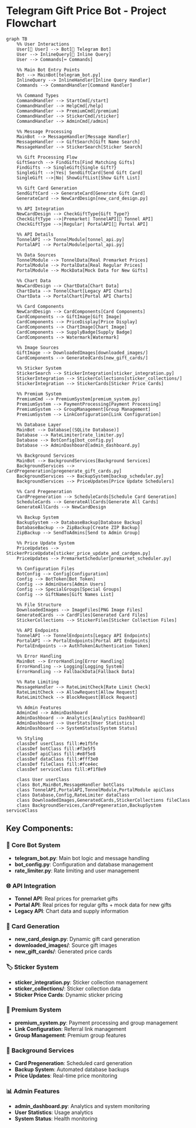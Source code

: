# Telegram Gift Price Bot - Project Flowchart

```mermaid
graph TB
    %% User Interactions
    User[👤 User] --> Bot[🤖 Telegram Bot]
    User --> InlineQuery[📱 Inline Query]
    User --> Commands[⌨️ Commands]
    
    %% Main Bot Entry Points
    Bot --> MainBot[telegram_bot.py]
    InlineQuery --> InlineHandler[Inline Query Handler]
    Commands --> CommandHandler[Command Handler]
    
    %% Command Types
    CommandHandler --> StartCmd[/start]
    CommandHandler --> HelpCmd[/help]
    CommandHandler --> PremiumCmd[/premium]
    CommandHandler --> StickerCmd[/sticker]
    CommandHandler --> AdminCmd[/admin]
    
    %% Message Processing
    MainBot --> MessageHandler[Message Handler]
    MessageHandler --> GiftSearch[Gift Name Search]
    MessageHandler --> StickerSearch[Sticker Search]
    
    %% Gift Processing Flow
    GiftSearch --> FindGifts[Find Matching Gifts]
    FindGifts --> SingleGift{Single Gift?}
    SingleGift -->|Yes| SendGiftCard[Send Gift Card]
    SingleGift -->|No| ShowGiftList[Show Gift List]
    
    %% Gift Card Generation
    SendGiftCard --> GenerateCard[Generate Gift Card]
    GenerateCard --> NewCardDesign[new_card_design.py]
    
    %% API Integration
    NewCardDesign --> CheckGiftType{Gift Type?}
    CheckGiftType -->|Premarket| TonnelAPI[🌉 Tonnel API]
    CheckGiftType -->|Regular| PortalAPI[🚪 Portal API]
    
    %% API Details
    TonnelAPI --> TonnelModule[tonnel_api.py]
    PortalAPI --> PortalModule[portal_api.py]
    
    %% Data Sources
    TonnelModule --> TonnelData[Real Premarket Prices]
    PortalModule --> PortalData[Real Regular Prices]
    PortalModule --> MockData[Mock Data for New Gifts]
    
    %% Chart Data
    NewCardDesign --> ChartData[Chart Data]
    ChartData --> TonnelChart[Legacy API Charts]
    ChartData --> PortalChart[Portal API Charts]
    
    %% Card Components
    NewCardDesign --> CardComponents[Card Components]
    CardComponents --> GiftImage[Gift Image]
    CardComponents --> PriceDisplay[Price Display]
    CardComponents --> ChartImage[Chart Image]
    CardComponents --> SupplyBadge[Supply Badge]
    CardComponents --> Watermark[Watermark]
    
    %% Image Sources
    GiftImage --> DownloadedImages[downloaded_images/]
    CardComponents --> GeneratedCards[new_gift_cards/]
    
    %% Sticker System
    StickerSearch --> StickerIntegration[sticker_integration.py]
    StickerIntegration --> StickerCollections[sticker_collections/]
    StickerIntegration --> StickerCards[Sticker Price Cards]
    
    %% Premium System
    PremiumCmd --> PremiumSystem[premium_system.py]
    PremiumSystem --> PaymentProcessing[Payment Processing]
    PremiumSystem --> GroupManagement[Group Management]
    PremiumSystem --> LinkConfiguration[Link Configuration]
    
    %% Database Layer
    MainBot --> Database[(SQLite Database)]
    Database --> RateLimiter[rate_limiter.py]
    Database --> BotConfig[bot_config.py]
    Database --> AdminDashboard[admin_dashboard.py]
    
    %% Background Services
    MainBot --> BackgroundServices[Background Services]
    BackgroundServices --> CardPregeneration[pregenerate_gift_cards.py]
    BackgroundServices --> BackupSystem[backup_scheduler.py]
    BackgroundServices --> PriceUpdates[Price Update Schedulers]
    
    %% Card Pregeneration
    CardPregeneration --> ScheduleCards[Schedule Card Generation]
    ScheduleCards --> GenerateAllCards[Generate All Cards]
    GenerateAllCards --> NewCardDesign
    
    %% Backup System
    BackupSystem --> DatabaseBackup[Database Backup]
    DatabaseBackup --> ZipBackup[Create ZIP Backup]
    ZipBackup --> SendToAdmins[Send to Admin Group]
    
    %% Price Update System
    PriceUpdates --> StickerPriceUpdate[sticker_price_update_and_cardgen.py]
    PriceUpdates --> PremarketScheduler[premarket_scheduler.py]
    
    %% Configuration Files
    BotConfig --> Config[Configuration]
    Config --> BotToken[Bot Token]
    Config --> AdminUsers[Admin Users]
    Config --> SpecialGroups[Special Groups]
    Config --> GiftNames[Gift Names List]
    
    %% File Structure
    DownloadedImages --> ImageFiles[PNG Image Files]
    GeneratedCards --> CardFiles[Generated Card Files]
    StickerCollections --> StickerFiles[Sticker Collection Files]
    
    %% API Endpoints
    TonnelAPI --> TonnelEndpoints[Legacy API Endpoints]
    PortalAPI --> PortalEndpoints[Portal API Endpoints]
    PortalEndpoints --> AuthToken[Authentication Token]
    
    %% Error Handling
    MainBot --> ErrorHandling[Error Handling]
    ErrorHandling --> Logging[Logging System]
    ErrorHandling --> FallbackData[Fallback Data]
    
    %% Rate Limiting
    MessageHandler --> RateLimitCheck[Rate Limit Check]
    RateLimitCheck --> AllowRequest[Allow Request]
    RateLimitCheck --> BlockRequest[Block Request]
    
    %% Admin Features
    AdminCmd --> AdminDashboard
    AdminDashboard --> Analytics[Analytics Dashboard]
    AdminDashboard --> UserStats[User Statistics]
    AdminDashboard --> SystemStatus[System Status]
    
    %% Styling
    classDef userClass fill:#e1f5fe
    classDef botClass fill:#f3e5f5
    classDef apiClass fill:#e8f5e8
    classDef dataClass fill:#fff3e0
    classDef fileClass fill:#fce4ec
    classDef serviceClass fill:#f1f8e9
    
    class User userClass
    class Bot,MainBot,MessageHandler botClass
    class TonnelAPI,PortalAPI,TonnelModule,PortalModule apiClass
    class Database,Config,RateLimiter dataClass
    class DownloadedImages,GeneratedCards,StickerCollections fileClass
    class BackgroundServices,CardPregeneration,BackupSystem serviceClass
```

## Key Components:

### 🤖 **Core Bot System**
- **telegram_bot.py**: Main bot logic and message handling
- **bot_config.py**: Configuration and database management
- **rate_limiter.py**: Rate limiting and user management

### 🌐 **API Integration**
- **Tonnel API**: Real prices for premarket gifts
- **Portal API**: Real prices for regular gifts + mock data for new gifts
- **Legacy API**: Chart data and supply information

### 🎨 **Card Generation**
- **new_card_design.py**: Dynamic gift card generation
- **downloaded_images/**: Source gift images
- **new_gift_cards/**: Generated price cards

### 🏷️ **Sticker System**
- **sticker_integration.py**: Sticker collection management
- **sticker_collections/**: Sticker collection data
- **Sticker Price Cards**: Dynamic sticker pricing

### 💎 **Premium System**
- **premium_system.py**: Payment processing and group management
- **Link Configuration**: Referral link management
- **Group Management**: Premium group features

### 🔄 **Background Services**
- **Card Pregeneration**: Scheduled card generation
- **Backup System**: Automated database backups
- **Price Updates**: Real-time price monitoring

### 📊 **Admin Features**
- **admin_dashboard.py**: Analytics and system monitoring
- **User Statistics**: Usage analytics
- **System Status**: Health monitoring
